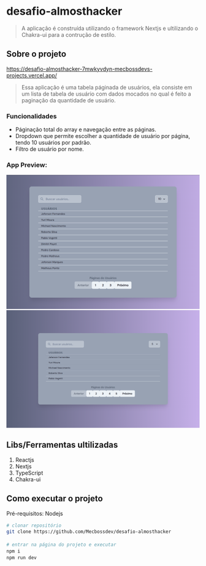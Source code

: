 # desafio-almosthacker
> A aplicação é construída utilizando o framework Nextjs e ultilizando o Chakra-ui para a contrução de estilo.

## Sobre o projeto

https://desafio-almosthacker-7mwkyvdyn-mecbossdevs-projects.vercel.app/

>Essa aplicação é uma tabela páginada de usuários, ela consiste em um lista de tabela de usuário com dados mocados no qual é feito a paginação da quantidade de usuário.

### Funcionalidades
- Páginação total do array e navegação entre as páginas.
- Dropdown que permite escolher a quantidade de usuário por página, tendo 10 usuários por padrão.
- Filtro de usuário por nome.

### App Preview:
![preview](https://github.com/Mecbossdev/desafio-almosthacker/blob/main/public/img/pagina1.png)
![preview](https://github.com/Mecbossdev/desafio-almosthacker/blob/main/public/img/pagina2.png)

## Libs/Ferramentas ultilizadas
1. Reactjs
2. Nextjs
3. TypeScript
4. Chakra-ui

## Como executar o projeto
Pré-requisitos: Nodejs
```bash
# clonar repositório
git clone https://github.com/Mecbossdev/desafio-almosthacker

# entrar na página do projeto e executar
npm i
npm run dev
```

